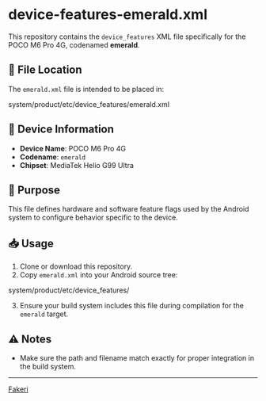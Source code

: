 # device-features-emerald.xml

This repository contains the `device_features` XML file specifically for the POCO M6 Pro 4G, codenamed **emerald**.

## 📄 File Location

The `emerald.xml` file is intended to be placed in:

system/product/etc/device_features/emerald.xml

## 📱 Device Information

- **Device Name**: POCO M6 Pro 4G  
- **Codename**: `emerald`  
- **Chipset**: MediaTek Helio G99 Ultra  

## 🔧 Purpose

This file defines hardware and software feature flags used by the Android system to configure behavior specific to the device.  

## 📥 Usage

1. Clone or download this repository.
2. Copy `emerald.xml` into your Android source tree:

system/product/etc/device_features/

3. Ensure your build system includes this file during compilation for the `emerald` target.

## ⚠️ Notes

- Make sure the path and filename match exactly for proper integration in the build system.

---

[Fakeri](https://github.com/fakerieh)
